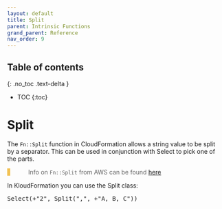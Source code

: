 ```yaml
---
layout: default
title: Split
parent: Intrinsic Functions
grand_parent: Reference
nav_order: 9
---
```

<script src="https://unpkg.com/kotlin-playground@1" data-selector=".kotlin"></script>
<style>
blockquote{
    color: #666;
    margin: 0;
    padding-left: 3em;
    border-left: 0.5em #f2c152 solid;
}
</style>

## Table of contents
{: .no_toc .text-delta }

* TOC
{:toc}

# Split

The `Fn::Split` function in CloudFormation allows a string value to be split by a separator. This can be used in conjunction with Select to pick one of the parts.

> Info on `Fn::Split` from AWS can be found [here](https://docs.aws.amazon.com/AWSCloudFormation/latest/UserGuide/intrinsic-function-reference-split.html)

In KloudFormation you can use the Split class:

<pre class="kotlin" data-highlight-only>
Select(+"2", Split(",", +"A, B, C"))
</pre>



